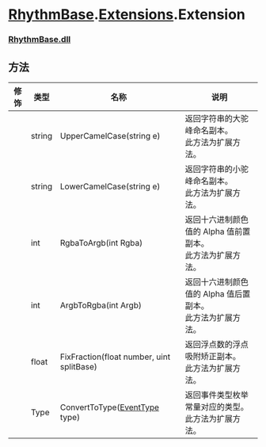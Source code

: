 # [RhythmBase](../../RhythmToolkit.md).[Extensions](../namespace/Extensions.md).Extension
### [RhythmBase.dll](../assembly/RhythmBase.md)

## 方法
修饰 | 类型 | 名称 | 说明
-|-|-|-
| | string | UpperCamelCase(string e) | 返回字符串的大驼峰命名副本。<br>此方法为扩展方法。
| | string | LowerCamelCase(string e) | 返回字符串的小驼峰命名副本。<br>此方法为扩展方法。
| | int | RgbaToArgb(int Rgba) | 返回十六进制颜色值的 Alpha 值前置副本。<br>此方法为扩展方法。
| | int | ArgbToRgba(int Argb) | 返回十六进制颜色值的 Alpha 值后置副本。<br>此方法为扩展方法。
| | float | FixFraction(float number, uint splitBase) | 返回浮点数的浮点吸附矫正副本。<br>此方法为扩展方法。
| | Type | ConvertToType([EventType](../enum/EventType.md) type) | 返回事件类型枚举常量对应的类型。<br>此方法为扩展方法。
